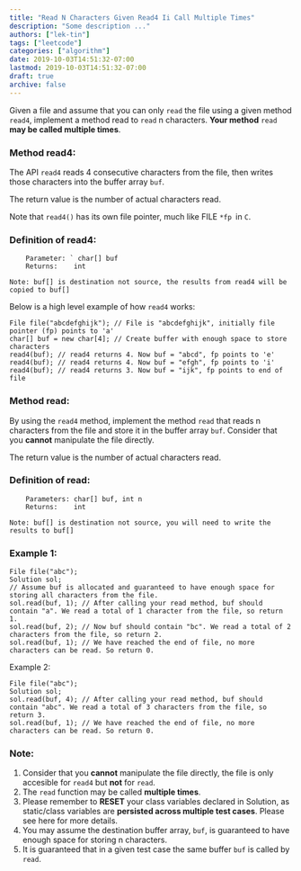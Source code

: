 ```yaml
---
title: "Read N Characters Given Read4 Ii Call Multiple Times"
description: "Some description ..."
authors: ["lek-tin"]
tags: ["leetcode"]
categories: ["algorithm"]
date: 2019-10-03T14:51:32-07:00
lastmod: 2019-10-03T14:51:32-07:00
draft: true
archive: false
---
```

Given a file and assume that you can only `read` the file using a given method `read4`, implement a method read to `read` n characters. **Your method** `read` **may be called multiple times**.  

### Method read4:

The API `read4` reads 4 consecutive characters from the file, then writes those characters into the buffer array `buf`.  

The return value is the number of actual characters read.  

Note that `read4()` has its own file pointer, much like FILE `*fp `in `C`.  

### Definition of read4:
```
    Parameter: ` char[] buf
    Returns:    int

Note: buf[] is destination not source, the results from read4 will be copied to buf[]
```
Below is a high level example of how `read4` works:
```
File file("abcdefghijk"); // File is "abcdefghijk", initially file pointer (fp) points to 'a'
char[] buf = new char[4]; // Create buffer with enough space to store characters
read4(buf); // read4 returns 4. Now buf = "abcd", fp points to 'e'
read4(buf); // read4 returns 4. Now buf = "efgh", fp points to 'i'
read4(buf); // read4 returns 3. Now buf = "ijk", fp points to end of file
```

### Method read:

By using the `read4` method, implement the method `read` that reads n characters from the file and store it in the buffer array `buf`. Consider that you **cannot** manipulate the file directly.  

The return value is the number of actual characters read.  

### Definition of read:
```
    Parameters:	char[] buf, int n
    Returns:	int

Note: buf[] is destination not source, you will need to write the results to buf[]
```

### Example 1:
```
File file("abc");
Solution sol;
// Assume buf is allocated and guaranteed to have enough space for storing all characters from the file.
sol.read(buf, 1); // After calling your read method, buf should contain "a". We read a total of 1 character from the file, so return 1.
sol.read(buf, 2); // Now buf should contain "bc". We read a total of 2 characters from the file, so return 2.
sol.read(buf, 1); // We have reached the end of file, no more characters can be read. So return 0.
```
Example 2:
```
File file("abc");
Solution sol;
sol.read(buf, 4); // After calling your read method, buf should contain "abc". We read a total of 3 characters from the file, so return 3.
sol.read(buf, 1); // We have reached the end of file, no more characters can be read. So return 0.
```

### Note:

1. Consider that you **cannot** manipulate the file directly, the file is only accesible for `read4` but **not** for `read`.
2. The `read` function may be called **multiple times**.
3. Please remember to **RESET** your class variables declared in Solution, as static/class variables are **persisted across multiple test cases**. Please see here for more details.
4. You may assume the destination buffer array, `buf`, is guaranteed to have enough space for storing n characters.
5. It is guaranteed that in a given test case the same buffer `buf` is called by `read`.
